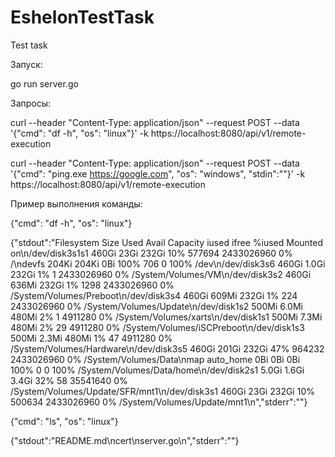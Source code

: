 # EshelonTestTask
 Test task

Запуск:

go run server.go

Запросы:

curl --header "Content-Type: application/json"   --request POST   --data '{"cmd": "df -h", "os": "linux"}' -k   https://localhost:8080/api/v1/remote-execution

curl --header "Content-Type: application/json"   --request POST   --data '{"cmd": "ping.exe https://google.com", "os": "windows", "stdin":""}' -k   https://localhost:8080/api/v1/remote-execution

Пример выполнения команды:

{"cmd": "df -h", "os": "linux"}

{"stdout":"Filesystem       Size   Used  Avail Capacity iused      ifree %iused  Mounted on\n/dev/disk3s1s1  460Gi   23Gi  232Gi    10%  577694 2433026960    0%   /\ndevfs           204Ki  204Ki    0Bi   100%     706          0  100%   /dev\n/dev/disk3s6    460Gi  1.0Gi  232Gi     1%       1 2433026960    0%   /System/Volumes/VM\n/dev/disk3s2    460Gi  636Mi  232Gi     1%    1298 2433026960    0%   /System/Volumes/Preboot\n/dev/disk3s4    460Gi  609Mi  232Gi     1%     224 2433026960    0%   /System/Volumes/Update\n/dev/disk1s2    500Mi  6.0Mi  480Mi     2%       1    4911280    0%   /System/Volumes/xarts\n/dev/disk1s1    500Mi  7.3Mi  480Mi     2%      29    4911280    0%   /System/Volumes/iSCPreboot\n/dev/disk1s3    500Mi  2.3Mi  480Mi     1%      47    4911280    0%   /System/Volumes/Hardware\n/dev/disk3s5    460Gi  201Gi  232Gi    47%  964232 2433026960    0%   /System/Volumes/Data\nmap auto_home     0Bi    0Bi    0Bi   100%       0          0  100%   /System/Volumes/Data/home\n/dev/disk2s1    5.0Gi  1.6Gi  3.4Gi    32%      58   35541640    0%   /System/Volumes/Update/SFR/mnt1\n/dev/disk3s1    460Gi   23Gi  232Gi    10%  500634 2433026960    0%   /System/Volumes/Update/mnt1\n","stderr":""}


{"cmd": "ls", "os": "linux"}

{"stdout":"README.md\ncert\nserver.go\n","stderr":""}



